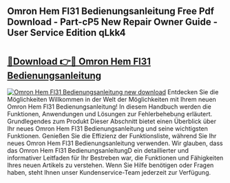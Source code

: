 ## Omron Hem Fl31 Bedienungsanleitung Free Pdf Download - Part-cP5 New Repair Owner Guide - User Service Edition qLkk4

# <h2><a href="http://df2cu1.blite.top/?on=Omron+Hem+Fl31+Bedienungsanleitung">🔗Download 👉🔴 Omron Hem Fl31 Bedienungsanleitung</a></h2>

[![Omron Hem Fl31 Bedienungsanleitung new download](https://i.imgur.com/lujVjoI.png)](http://df2cu1.blite.top/?on=Omron+Hem+Fl31+Bedienungsanleitung)
Entdecken Sie die Möglichkeiten Willkommen in der Welt der Möglichkeiten mit Ihrem neuen Omron Hem Fl31 Bedienungsanleitung! In diesem Handbuch werden die Funktionen, Anwendungen und Lösungen zur Fehlerbehebung erläutert. Grundlegendes zum Produkt Dieser Abschnitt bietet einen Überblick über Ihr neues Omron Hem Fl31 Bedienungsanleitung und seine wichtigsten Funktionen. Genießen Sie die Effizienz der Funktionsliste, während Sie Ihr neues Omron Hem Fl31 Bedienungsanleitung verwenden. Wir glauben, dass das Omron Hem Fl31 BedienungsanleitungD ein detaillierter und informativer Leitfaden für Ihr Bestreben war, die Funktionen und Fähigkeiten Ihres neuen Artikels zu verstehen. Wenn Sie Hilfe benötigen oder Fragen haben, steht Ihnen unser Kundenservice-Team jederzeit zur Verfügung.
